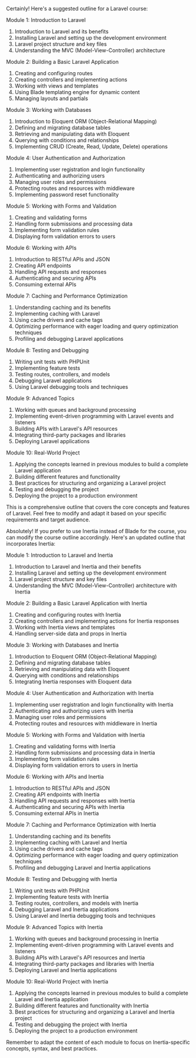 Certainly! Here's a suggested outline for a Laravel course:

Module 1: Introduction to Laravel
1. Introduction to Laravel and its benefits
2. Installing Laravel and setting up the development environment
3. Laravel project structure and key files
4. Understanding the MVC (Model-View-Controller) architecture

Module 2: Building a Basic Laravel Application
1. Creating and configuring routes
2. Creating controllers and implementing actions
3. Working with views and templates
4. Using Blade templating engine for dynamic content
5. Managing layouts and partials

Module 3: Working with Databases
1. Introduction to Eloquent ORM (Object-Relational Mapping)
2. Defining and migrating database tables
3. Retrieving and manipulating data with Eloquent
4. Querying with conditions and relationships
5. Implementing CRUD (Create, Read, Update, Delete) operations

Module 4: User Authentication and Authorization
1. Implementing user registration and login functionality
2. Authenticating and authorizing users
3. Managing user roles and permissions
4. Protecting routes and resources with middleware
5. Implementing password reset functionality

Module 5: Working with Forms and Validation
1. Creating and validating forms
2. Handling form submissions and processing data
3. Implementing form validation rules
4. Displaying form validation errors to users

Module 6: Working with APIs
1. Introduction to RESTful APIs and JSON
2. Creating API endpoints
3. Handling API requests and responses
4. Authenticating and securing APIs
5. Consuming external APIs

Module 7: Caching and Performance Optimization
1. Understanding caching and its benefits
2. Implementing caching with Laravel
3. Using cache drivers and cache tags
4. Optimizing performance with eager loading and query optimization techniques
5. Profiling and debugging Laravel applications

Module 8: Testing and Debugging
1. Writing unit tests with PHPUnit
2. Implementing feature tests
3. Testing routes, controllers, and models
4. Debugging Laravel applications
5. Using Laravel debugging tools and techniques

Module 9: Advanced Topics
1. Working with queues and background processing
2. Implementing event-driven programming with Laravel events and listeners
3. Building APIs with Laravel's API resources
4. Integrating third-party packages and libraries
5. Deploying Laravel applications

Module 10: Real-World Project
1. Applying the concepts learned in previous modules to build a complete Laravel application
2. Building different features and functionality
3. Best practices for structuring and organizing a Laravel project
4. Testing and debugging the project
5. Deploying the project to a production environment

This is a comprehensive outline that covers the core concepts and features of Laravel. Feel free to modify and adapt it based on your specific requirements and target audience.


Absolutely! If you prefer to use Inertia instead of Blade for the course, you can modify the course outline accordingly. Here's an updated outline that incorporates Inertia:

Module 1: Introduction to Laravel and Inertia
1. Introduction to Laravel and Inertia and their benefits
2. Installing Laravel and setting up the development environment
3. Laravel project structure and key files
4. Understanding the MVC (Model-View-Controller) architecture with Inertia

Module 2: Building a Basic Laravel Application with Inertia
1. Creating and configuring routes with Inertia
2. Creating controllers and implementing actions for Inertia responses
3. Working with Inertia views and templates
4. Handling server-side data and props in Inertia

Module 3: Working with Databases and Inertia
1. Introduction to Eloquent ORM (Object-Relational Mapping)
2. Defining and migrating database tables
3. Retrieving and manipulating data with Eloquent
4. Querying with conditions and relationships
5. Integrating Inertia responses with Eloquent data

Module 4: User Authentication and Authorization with Inertia
1. Implementing user registration and login functionality with Inertia
2. Authenticating and authorizing users with Inertia
3. Managing user roles and permissions
4. Protecting routes and resources with middleware in Inertia

Module 5: Working with Forms and Validation with Inertia
1. Creating and validating forms with Inertia
2. Handling form submissions and processing data in Inertia
3. Implementing form validation rules
4. Displaying form validation errors to users in Inertia

Module 6: Working with APIs and Inertia
1. Introduction to RESTful APIs and JSON
2. Creating API endpoints with Inertia
3. Handling API requests and responses with Inertia
4. Authenticating and securing APIs with Inertia
5. Consuming external APIs in Inertia

Module 7: Caching and Performance Optimization with Inertia
1. Understanding caching and its benefits
2. Implementing caching with Laravel and Inertia
3. Using cache drivers and cache tags
4. Optimizing performance with eager loading and query optimization techniques
5. Profiling and debugging Laravel and Inertia applications

Module 8: Testing and Debugging with Inertia
1. Writing unit tests with PHPUnit
2. Implementing feature tests with Inertia
3. Testing routes, controllers, and models with Inertia
4. Debugging Laravel and Inertia applications
5. Using Laravel and Inertia debugging tools and techniques

Module 9: Advanced Topics with Inertia
1. Working with queues and background processing in Inertia
2. Implementing event-driven programming with Laravel events and listeners
3. Building APIs with Laravel's API resources and Inertia
4. Integrating third-party packages and libraries with Inertia
5. Deploying Laravel and Inertia applications

Module 10: Real-World Project with Inertia
1. Applying the concepts learned in previous modules to build a complete Laravel and Inertia application
2. Building different features and functionality with Inertia
3. Best practices for structuring and organizing a Laravel and Inertia project
4. Testing and debugging the project with Inertia
5. Deploying the project to a production environment

Remember to adapt the content of each module to focus on Inertia-specific concepts, syntax, and best practices.
